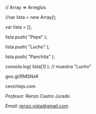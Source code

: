 // Array => Arreglos

//var lista = new Array();

var lista = [];

lista.push( "Pepe" );

lista.push( "Lucho" );

lista.push( "Panchita" );


consola.log( lista[1] ); // muestra "Lucho"




goo.gl/RMSNxK

cevichejs.com

*Profesor:* Renzo Castro Jurado

*Email:* renzo.vista@gmail.com